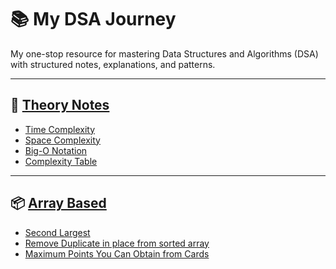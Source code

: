 # 📚 My DSA Journey

My one-stop resource for mastering Data Structures and Algorithms (DSA) with structured notes, explanations, and patterns.

---

## 📘 [Theory Notes](./0-Theory/Readme.md)

- [Time Complexity](./0-Theory/01-time-complexity.md)
- [Space Complexity](./0-Theory/02-space-complexity.md)
- [Big-O Notation](./0-Theory/03-big-o-notation.md)
- [Complexity Table](./0-Theory/04-complexity-table.md)

---

## 📦 [Array Based](./1-Array/Readme.md)

- [Second Largest](./1-Array/SecondLargestElement.java)
- [Remove Duplicate in place from sorted array](./1-Array/RemoveDuplicatesFromSortedArray.java)
- [Maximum Points You Can Obtain from Cards](./1-Array/MaximunPoints.java)

<!--
## 🔁 Pattern-Based Approaches

- [Sliding Window](./1-Patterns/01-sliding-window.md)
- [Two Pointers](./1-Patterns/02-two-pointers.md)
- [Binary Search](./1-Patterns/03-binary-search.md)

... -->
